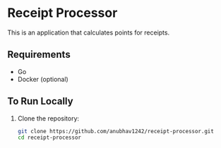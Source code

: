 # Receipt Processor

This is an application that calculates points for receipts.

## Requirements
- Go
- Docker (optional)

## To Run Locally
1. Clone the repository:
   ```bash
   git clone https://github.com/anubhav1242/receipt-processor.git
   cd receipt-processor
